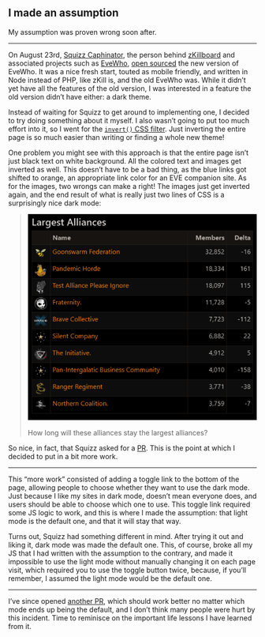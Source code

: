 ## I made an assumption

My assumption was proven wrong soon after.

---

On August 23rd, [Squizz Caphinator](https://evewho.com/character/1633218082), the person behind [zKillboard](https://zkillboard.com/) and associated projects such as [EveWho](https://evewho.com/), [open sourced](https://github.com/zKillboard/evewho) the new version of EveWho. It was a nice fresh start, touted as mobile friendly, and written in Node instead of PHP, like zKill is, and the old EveWho was. While it didn’t yet have all the features of the old version, I was interested in a feature the old version didn’t have either: a dark theme.

Instead of waiting for Squizz to get around to implementing one, I decided to try doing something about it myself. I also wasn’t going to put too much effort into it, so I went for the [`invert()` CSS filter](https://developer.mozilla.org/en-US/docs/Web/CSS/filter-function/invert). Just inverting the entire page is so much easier than writing or finding a whole new theme!

One problem you might see with this approach is that the entire page isn’t just black text on white background. All the colored text and images get inverted as well. This doesn’t have to be a bad thing, as the blue links got shifted to orange, an appropriate link color for an EVE companion site. As for the images, two wrongs can make a right! The images just get inverted again, and the end result of what is really just two lines of CSS is a surprisingly nice dark mode:

> ![Table of largest alliances, from the front page of EveWho, displayed in dark mode.](1_5dXjyYVjoZOBacnjcPz7Rw.png)
>
> How long will these alliances stay the largest alliances?

So nice, in fact, that Squizz asked for a [PR](https://github.com/zKillboard/evewho/pull/6). This is the point at which I decided to put in a bit more work.

---

This “more work” consisted of adding a toggle link to the bottom of the page, allowing people to choose whether they want to use the dark mode. Just because I like my sites in dark mode, doesn’t mean everyone does, and users should be able to choose which one to use. This toggle link required some JS logic to work, and this is where I made the assumption: that light mode is the default one, and that it will stay that way.

Turns out, Squizz had something different in mind. After trying it out and liking it, dark mode was made the default one. This, of course, broke all my JS that I had written with the assumption to the contrary, and made it impossible to use the light mode without manually changing it on each page visit, which required you to use the toggle button twice, because, if you’ll remember, I assumed the light mode would be the default one.

---

I’ve since opened [another PR](https://github.com/zKillboard/evewho/pull/9), which should work better no matter which mode ends up being the default, and I don’t think many people were hurt by this incident. Time to reminisce on the important life lessons I have learned from it.
